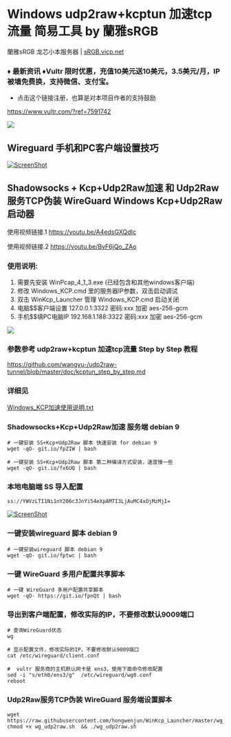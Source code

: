 #  Windows udp2raw+kcptun 加速tcp流量 简易工具  by 蘭雅sRGB
蘭雅sRGB 龙芯小本服务器 | [sRGB.vicp.net](http://sRGB.vicp.net)

### ♦ 最新资讯 ♦Vultr 限时优惠，充值10美元送10美元，3.5美元/月，IP被墙免费换，支持微信、支付宝。
- 点击这个链接注册，也算是对本项目作者的支持鼓励

https://www.vultr.com/?ref=7591742

![](https://raw.githubusercontent.com/hongwenjun/WinKcp_Launcher/master/gui.png)

## Wireguard 手机和PC客户端设置技巧
[![ScreenShot](https://raw.githubusercontent.com/hongwenjun/vps_setup/master/Wireguard/tel_pc.jpg)](https://youtu.be/O__RsZewA60)

## Shadowsocks + Kcp+Udp2Raw加速 和 Udp2Raw服务TCP伪装 WireGuard Windows Kcp+Udp2Raw 启动器 


使用视频链接.1   https://youtu.be/A4edsGXQdIc

使用视频链接.2   https://youtu.be/BvF6jQo_ZAo

### 使用说明:
1. 需要先安装 WinPcap_4_1_3.exe (已经包含和其他windows客户端)
2. 修改 Windows_KCP.cmd 里的服务器IP参数，双击启动调试
3. 双击 WinKcp_Launcher 管理 Windows_KCP.cmd 启动关闭 
4. 电脑$$客户端设置  127.0.0.1:3322     密码:xxx   加密 aes-256-gcm
5. 手机$$填PC电脑IP  192.168.1.188:3322 密码:xxx   加密 aes-256-gcm

![](https://raw.githubusercontent.com/hongwenjun/WinKcp_Launcher/master/windows_kcp.gif)

### 参数参考  udp2raw+kcptun 加速tcp流量 Step by Step 教程
https://github.com/wangyu-/udp2raw-tunnel/blob/master/doc/kcptun_step_by_step.md


### 详细见
[Windows_KCP加速使用说明.txt](https://raw.githubusercontent.com/hongwenjun/WinKcp_Launcher/master/Windows_KCP加速使用说明.txt)

### Shadowsocks+Kcp+Udp2Raw加速 服务端  debian 9
```
# 一键安装 SS+Kcp+Udp2Raw 脚本 快速安装 for debian 9
wget -qO- git.io/fpZIW | bash

# 一键安装 SS+Kcp+Udp2Raw 脚本 第二种编译方式安装，速度慢一些
wget -qO- git.io/fx6UQ | bash
```

###  本地电脑端 SS 导入配置 
```
ss://YWVzLTI1Ni1nY206c3JnYi54eXpAMTI3LjAuMC4xOjMzMjI=
```
[![ScreenShot](https://raw.githubusercontent.com/hongwenjun/vps_setup/master/Wireguard/ss_wg.jpg)](https://youtu.be/-cfuQSaJb5w)
### 一键安装wireguard 脚本 debian 9
```
# 一键安装wireguard 脚本 debian 9
wget -qO- git.io/fptwc | bash
```

###  一键 WireGuard 多用户配置共享脚本
```
# 一键 WireGuard 多用户配置共享脚本 
wget -qO- https://git.io/fpnQt | bash
```

### 导出到客户端配置，修改实际的IP，不要修改默认9009端口
```
# 查询WireGuard状态
wg

# 显示配置文件，修改实际的IP，不要修改默认9009端口
cat /etc/wireguard/client.conf
```
```
#  vultr 服务商的主机默认网卡是 ens3，使用下面命令修改配置
sed -i "s/eth0/ens3/g"  /etc/wireguard/wg0.conf
reboot
```
### Udp2Raw服务TCP伪装 WireGuard 服务端设置脚本
```
wget https://raw.githubusercontent.com/hongwenjun/WinKcp_Launcher/master/wg_udp2raw.sh 
chmod +x wg_udp2raw.sh  && ./wg_udp2raw.sh

```
